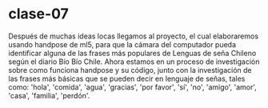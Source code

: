 # clase-07
Después de muchas ideas locas llegamos al proyecto, el cual elaboraremos usando handpose de ml5, para que la cámara del computador pueda identificar alguna de las frases más populares de Lenguas de seña Chileno según el diario Bío Bío Chile.
Ahora estamos en un proceso de investigación sobre como funciona handpose y su código, junto con la investigación de las frases más básicas que se pueden decir en lenguaje de señas, tales como: 'hola', 'comida', 'agua', 'gracias', 'por favor', 'sí', 'no', 'amigo', 'amor', 'casa', 'familia', 'perdón'.

